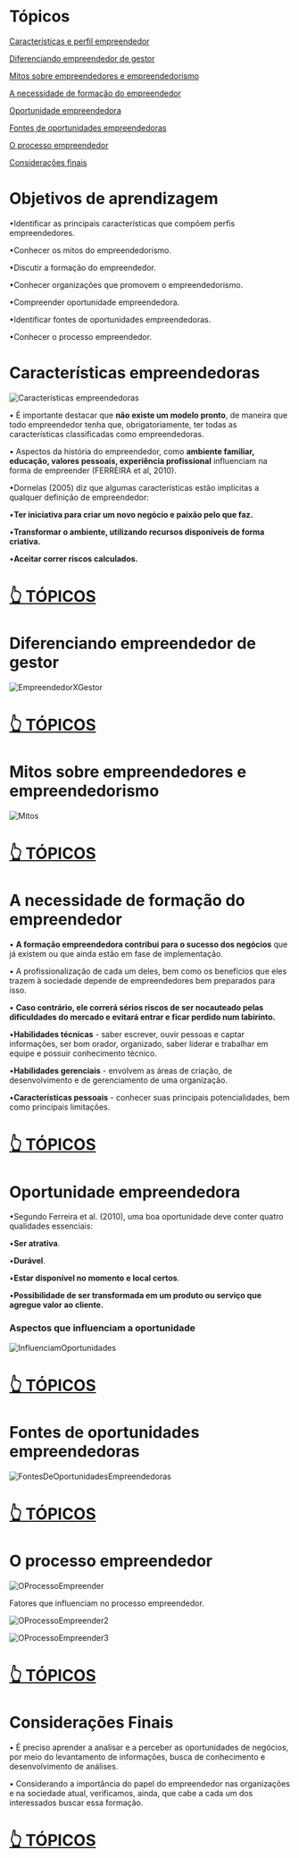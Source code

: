 # Tópicos

[Características e perfil empreendedor](#características-empreendedoras)

[Diferenciando empreendedor de gestor](#diferenciando-empreendedor-de-gestor)

[Mitos sobre empreendedores e empreendedorismo](#mitos-sobre-empreendedores-e-empreendedorismo)

[A necessidade de formação do empreendedor](#a-necessidade-de-formação-do-empreendedor)

[Oportunidade empreendedora](#oportunidade-empreendedora)

[Fontes de oportunidades empreendedoras](#fontes-de-oportunidades-empreendedoras)

[O processo empreendedor](#o-processo-empreendedor)

[Considerações finais](#considerações-finais)

# Objetivos de aprendizagem

•Identificar as principais características que compõem perfis empreendedores.

•Conhecer os mitos do empreendedorismo.

•Discutir a formação do empreendedor.

•Conhecer organizações que promovem o empreendedorismo.

•Compreender oportunidade empreendedora.

•Identificar fontes de oportunidades empreendedoras.

•Conhecer o processo empreendedor.

# Características empreendedoras

![Características empreendedoras](img/Caracter%C3%ADsticas.PNG)

• É importante destacar que **não existe um modelo pronto**, de maneira que todo empreendedor tenha que, obrigatoriamente, ter todas as características classificadas como empreendedoras.

• Aspectos da história do empreendedor, como **ambiente familiar, educação, valores pessoais, experiência profissional** influenciam na forma de empreender (FERREIRA et al, 2010).

•Dornelas (2005) diz que algumas características estão implícitas a qualquer definição de empreendedor:

•**Ter iniciativa para criar um novo negócio e paixão pelo que faz.**

•**Transformar o ambiente, utilizando recursos disponíveis de forma criativa.**

•**Aceitar correr riscos calculados.**

# [👆 TÓPICOS](#tópicos)

# Diferenciando empreendedor de gestor

![EmpreendedorXGestor](img/EmpreendedorXGestor.PNG)

# [👆 TÓPICOS](#tópicos)

# Mitos sobre empreendedores e empreendedorismo

![Mitos](img/Mitos.PNG)

# [👆 TÓPICOS](#tópicos)

# A necessidade de formação do empreendedor

• **A formação empreendedora contribui para o sucesso dos negócios** que já existem ou que ainda estão em fase de implementação.

• A profissionalização de cada um deles, bem como os benefícios que eles trazem à sociedade depende de empreendedores bem preparados para isso.

• **Caso contrário, ele correrá sérios riscos de ser nocauteado pelas dificuldades do mercado e evitará entrar e ficar perdido num labirinto.**

•**Habilidades técnicas** - saber escrever, ouvir pessoas e captar informações, ser bom orador, organizado, saber liderar e trabalhar em equipe e possuir conhecimento técnico.

•**Habilidades gerenciais** - envolvem as áreas de criação, de desenvolvimento e de gerenciamento de uma organização.

•**Características pessoais** - conhecer suas principais potencialidades, bem como principais limitações.

# [👆 TÓPICOS](#tópicos)

# Oportunidade empreendedora

•Segundo Ferreira et al. (2010), uma boa oportunidade deve conter quatro qualidades essenciais:

•**Ser atrativa**.

•**Durável**.

•**Estar disponível no momento e local certos**.

•**Possibilidade de ser transformada em um produto ou serviço que agregue valor ao cliente.**

### Aspectos que influenciam a oportunidade

![InfluenciamOportunidades](img/InfluenciamOportunidades.PNG)

# [👆 TÓPICOS](#tópicos)

# Fontes de oportunidades empreendedoras

![FontesDeOportunidadesEmpreendedoras](img/FontesDeOportunidadesEmpreendedoras.PNG)

# [👆 TÓPICOS](#tópicos)

# O processo empreendedor

![OProcessoEmpreender](img/OProcessoEmpreender.PNG)

Fatores que influenciam no processo empreendedor.

![OProcessoEmpreender2](img/OProcessoEmpreender2.PNG)

![OProcessoEmpreender3](img/OProcessoEmpreender3.PNG)

# [👆 TÓPICOS](#tópicos)

# Considerações Finais

• É preciso aprender a analisar e a perceber as oportunidades de negócios, por meio do levantamento de informações, busca de conhecimento e desenvolvimento de análises.

• Considerando a importância do papel do empreendedor nas organizações e na sociedade atual, verificamos, ainda, que cabe a cada um dos interessados buscar essa formação.

# [👆 TÓPICOS](#tópicos)